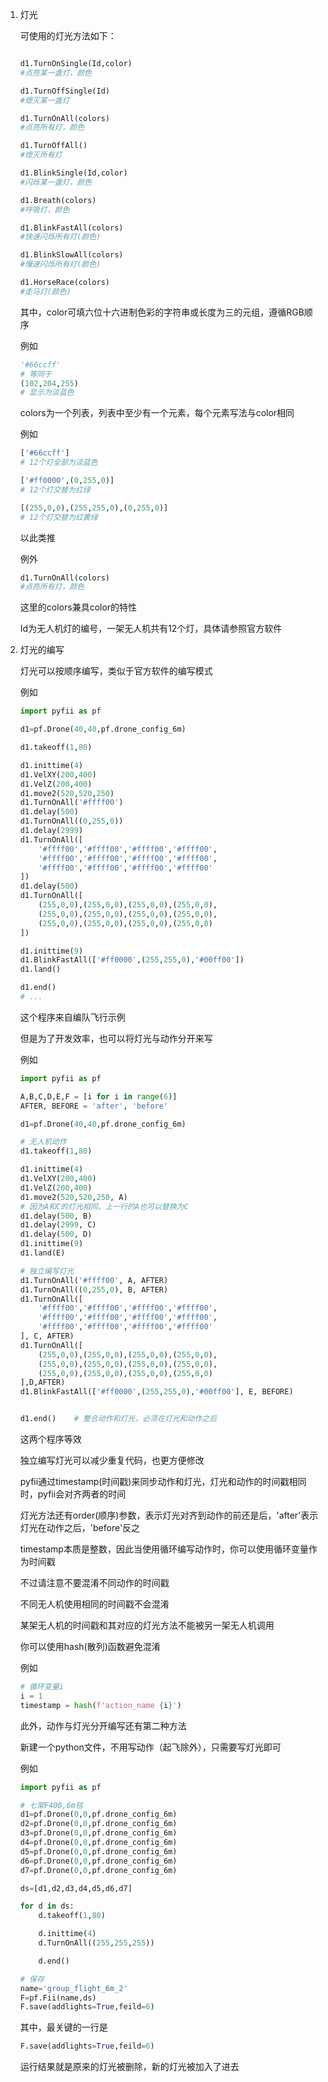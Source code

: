 1. 灯光

    可使用的灯光方法如下：
    ```python

    d1.TurnOnSingle(Id,color)
    #点亮某一盏灯，颜色

    d1.TurnOffSingle(Id)
    #熄灭某一盏灯

    d1.TurnOnAll(colors)
    #点亮所有灯，颜色

    d1.TurnOffAll()
    #熄灭所有灯

    d1.BlinkSingle(Id,color)
    #闪烁某一盏灯，颜色

    d1.Breath(colors)
    #呼吸灯，颜色

    d1.BlinkFastAll(colors)
    #快速闪烁所有灯(颜色)

    d1.BlinkSlowAll(colors)
    #慢速闪烁所有灯(颜色)

    d1.HorseRace(colors)
    #走马灯(颜色)
    ```

    其中，color可填六位十六进制色彩的字符串或长度为三的元组，遵循RGB顺序

    例如

    ```python
    '#66ccff'
    # 等同于
    (102,204,255)
    # 显示为淡蓝色
    ```
    
    colors为一个列表，列表中至少有一个元素，每个元素写法与color相同

    例如

    ```python
    ['#66ccff']
    # 12个灯全部为淡蓝色

    ['#ff0000',(0,255,0)]
    # 12个灯交替为红绿

    [(255,0,0),(255,255,0),(0,255,0)]
    # 12个灯交替为红黄绿
    ```

    以此类推

    例外

    ```python
    d1.TurnOnAll(colors)
    #点亮所有灯，颜色
    ```
    这里的colors兼具color的特性

    Id为无人机灯的编号，一架无人机共有12个灯，具体请参照官方软件

2. 灯光的编写

    灯光可以按顺序编写，类似于官方软件的编写模式

    例如

    ```python
    import pyfii as pf

    d1=pf.Drone(40,40,pf.drone_config_6m)

    d1.takeoff(1,80)

    d1.inittime(4)
    d1.VelXY(200,400)
    d1.VelZ(200,400)
    d1.move2(520,520,250)
    d1.TurnOnAll('#ffff00')
    d1.delay(500)
    d1.TurnOnAll((0,255,0))
    d1.delay(2999)
    d1.TurnOnAll([
        '#ffff00','#ffff00','#ffff00','#ffff00',
        '#ffff00','#ffff00','#ffff00','#ffff00',
        '#ffff00','#ffff00','#ffff00','#ffff00'
    ])
    d1.delay(500)
    d1.TurnOnAll([
        (255,0,0),(255,0,0),(255,0,0),(255,0,0),
        (255,0,0),(255,0,0),(255,0,0),(255,0,0),
        (255,0,0),(255,0,0),(255,0,0),(255,0,0)
    ])

    d1.inittime(9)
    d1.BlinkFastAll(['#ff0000',(255,255,0),'#00ff00'])
    d1.land()

    d1.end()
    # ...
    ```
    这个程序来自编队飞行示例

    但是为了开发效率，也可以将灯光与动作分开来写

    例如
    ```python
    import pyfii as pf

    A,B,C,D,E,F = [i for i in range(6)]
    AFTER, BEFORE = 'after', 'before'

    d1=pf.Drone(40,40,pf.drone_config_6m)

    # 无人机动作
    d1.takeoff(1,80)

    d1.inittime(4)
    d1.VelXY(200,400)
    d1.VelZ(200,400)
    d1.move2(520,520,250, A) 
    # 因为A和C的灯光相同，上一行的A也可以替换为C
    d1.delay(500, B)
    d1.delay(2999, C)
    d1.delay(500, D)
    d1.inittime(9)
    d1.land(E)

    # 独立编写灯光
    d1.TurnOnAll('#ffff00', A, AFTER)
    d1.TurnOnAll((0,255,0), B, AFTER)
    d1.TurnOnAll([
        '#ffff00','#ffff00','#ffff00','#ffff00',
        '#ffff00','#ffff00','#ffff00','#ffff00',
        '#ffff00','#ffff00','#ffff00','#ffff00'
    ], C, AFTER)
    d1.TurnOnAll([
        (255,0,0),(255,0,0),(255,0,0),(255,0,0),
        (255,0,0),(255,0,0),(255,0,0),(255,0,0),
        (255,0,0),(255,0,0),(255,0,0),(255,0,0)
    ],D,AFTER)
    d1.BlinkFastAll(['#ff0000',(255,255,0),'#00ff00'], E, BEFORE)


    d1.end()    # 整合动作和灯光，必须在灯光和动作之后
    ```
    这两个程序等效

    独立编写灯光可以减少重复代码，也更方便修改

    pyfii通过timestamp(时间戳)来同步动作和灯光，灯光和动作的时间戳相同时，pyfii会对齐两者的时间

    灯光方法还有order(顺序)参数，表示灯光对齐到动作的前还是后，'after'表示灯光在动作之后，'before'反之

    timestamp本质是整数，因此当使用循环编写动作时，你可以使用循环变量作为时间戳

    不过请注意不要混淆不同动作的时间戳

    不同无人机使用相同的时间戳不会混淆
    
    某架无人机的时间戳和其对应的灯光方法不能被另一架无人机调用

    你可以使用hash(散列)函数避免混淆

    例如

    ```python
    # 循环变量i
    i = 1
    timestamp = hash(f'action_name {i}')
    ```

    此外，动作与灯光分开编写还有第二种方法

    新建一个python文件，不用写动作（起飞除外），只需要写灯光即可

    例如

    ```python
    import pyfii as pf

    # 七架F400,6m毯
    d1=pf.Drone(0,0,pf.drone_config_6m)
    d2=pf.Drone(0,0,pf.drone_config_6m)
    d3=pf.Drone(0,0,pf.drone_config_6m)
    d4=pf.Drone(0,0,pf.drone_config_6m)
    d5=pf.Drone(0,0,pf.drone_config_6m)
    d6=pf.Drone(0,0,pf.drone_config_6m)
    d7=pf.Drone(0,0,pf.drone_config_6m)

    ds=[d1,d2,d3,d4,d5,d6,d7]

    for d in ds:
        d.takeoff(1,80)

        d.inittime(4)
        d.TurnOnAll((255,255,255))

        d.end()

    # 保存
    name='group_flight_6m_2'
    F=pf.Fii(name,ds)
    F.save(addlights=True,feild=6)
    ```

    其中，最关键的一行是

    ```python
    F.save(addlights=True,feild=6)
    ```

    运行结果就是原来的灯光被删除，新的灯光被加入了进去


